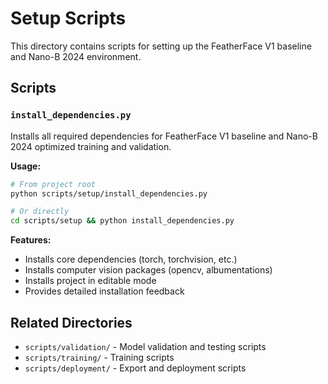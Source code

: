 # Setup Scripts

This directory contains scripts for setting up the FeatherFace V1 baseline and Nano-B 2024 environment.

## Scripts

### `install_dependencies.py`
Installs all required dependencies for FeatherFace V1 baseline and Nano-B 2024 optimized training and validation.

**Usage:**
```bash
# From project root
python scripts/setup/install_dependencies.py

# Or directly
cd scripts/setup && python install_dependencies.py
```

**Features:**
- Installs core dependencies (torch, torchvision, etc.)
- Installs computer vision packages (opencv, albumentations)
- Installs project in editable mode
- Provides detailed installation feedback

## Related Directories

- `scripts/validation/` - Model validation and testing scripts
- `scripts/training/` - Training scripts
- `scripts/deployment/` - Export and deployment scripts